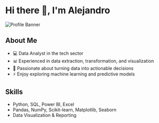 # Hi there 👋, I'm Alejandro

![Profile Banner](https://tu-imagen-url.com/imagen.png)

## About Me
- 💻 Data Analyst in the tech sector
- 📊 Experienced in data extraction, transformation, and visualization
- 🌱 Passionate about turning data into actionable decisions
- ⚡ Enjoy exploring machine learning and predictive models

## Skills
- Python, SQL, Power BI, Excel
- Pandas, NumPy, Scikit-learn, Matplotlib, Seaborn
- Data Visualization & Reporting
